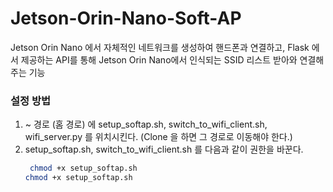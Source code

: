 # Jetson-Orin-Nano-Soft-AP

Jetson Orin Nano 에서 자체적인 네트워크를 생성하여 핸드폰과 연결하고, Flask 에서 제공하는 API를 통해 Jetson Orin Nano에서 인식되는 SSID 리스트 받아와 연결해주는 기능


### 설정 방법
1. ~ 경로 (홈 경로) 에 setup_softap.sh, switch_to_wifi_client.sh, wifi_server.py 를 위치시킨다. (Clone 을 하면 그 경로로 이동해야 한다.)
2. setup_softap.sh, switch_to_wifi_client.sh 를 다음과 같이 권한을 바꾼다.
   ```bash
    chmod +x setup_softap.sh
   chmod +x setup_softap.sh
   ```
